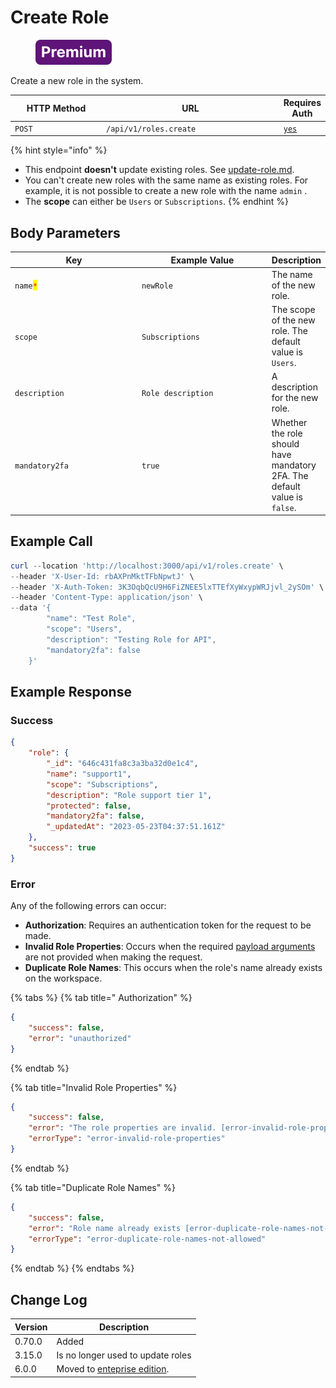 # Create Role

<figure><img src="../../../../../../.gitbook/assets/Premium.svg" alt=""><figcaption></figcaption></figure>

Create a new role in the system.

<table><thead><tr><th width="163">HTTP Method</th><th width="319">URL</th><th>Requires Auth</th></tr></thead><tbody><tr><td><code>POST</code></td><td><code>/api/v1/roles.create</code></td><td><a href="../../authentication-endpoints/"><code>yes</code></a></td></tr></tbody></table>

{% hint style="info" %}
* This endpoint **doesn't** update existing roles. See [update-role.md](update-role.md "mention").
* You can't create new roles with the same name as existing roles. For example, it is not possible to create a new role with the name `admin` .
* The **scope** can either be `Users` or `Subscriptions`.
{% endhint %}

## Body Parameters

<table><thead><tr><th width="207.33333333333331">Key</th><th width="212">Example Value</th><th>Description</th></tr></thead><tbody><tr><td><code>name</code><mark style="color:red;"><code>*</code></mark></td><td><code>newRole</code></td><td>The name of the new role.</td></tr><tr><td><code>scope</code></td><td><code>Subscriptions</code></td><td>The scope of the new role. The default value is <code>Users</code>.</td></tr><tr><td><code>description</code></td><td><code>Role description</code></td><td>A description for the new role.</td></tr><tr><td><code>mandatory2fa</code></td><td><code>true</code></td><td>Whether the role should have mandatory 2FA. The default value is <code>false</code>.</td></tr></tbody></table>

## Example Call

```powershell
curl --location 'http://localhost:3000/api/v1/roles.create' \
--header 'X-User-Id: rbAXPnMktTFbNpwtJ' \
--header 'X-Auth-Token: 3K3OqbQcU9H6FiZNEE5lxTTEfXyWxypWRJjvl_2ySOm' \
--header 'Content-Type: application/json' \
--data '{
        "name": "Test Role",
        "scope": "Users",
        "description": "Testing Role for API",
        "mandatory2fa": false
    }'
```

## Example Response

### Success

```json
{
    "role": {
        "_id": "646c431fa8c3a3ba32d0e1c4",
        "name": "support1",
        "scope": "Subscriptions",
        "description": "Role support tier 1",
        "protected": false,
        "mandatory2fa": false,
        "_updatedAt": "2023-05-23T04:37:51.161Z"
    },
    "success": true
}
```

### Error

Any of the following errors can occur:

* **Authorization**: Requires an authentication token for the request to be made.
* **Invalid Role Properties**: Occurs when the required [payload arguments](create-role.md#payload) are not provided when making the request.
* **Duplicate Role Names**: This occurs when the role's name already exists on the workspace.

{% tabs %}
{% tab title=" Authorization" %}
```json
{
    "success": false,
    "error": "unauthorized"
}
```
{% endtab %}

{% tab title="Invalid Role Properties" %}
```json
{
    "success": false,
    "error": "The role properties are invalid. [error-invalid-role-properties]",
    "errorType": "error-invalid-role-properties"
}
```
{% endtab %}

{% tab title="Duplicate Role Names" %}
```json
{
    "success": false,
    "error": "Role name already exists [error-duplicate-role-names-not-allowed]",
    "errorType": "error-duplicate-role-names-not-allowed"
}
```
{% endtab %}
{% endtabs %}

## Change Log

| Version | Description                                                       |
| ------- | ----------------------------------------------------------------- |
| 0.70.0  | Added                                                             |
| 3.15.0  | Is no longer used to update roles                                 |
| 6.0.0   | Moved to [enteprise edition](https://www.rocket.chat/enterprise). |
